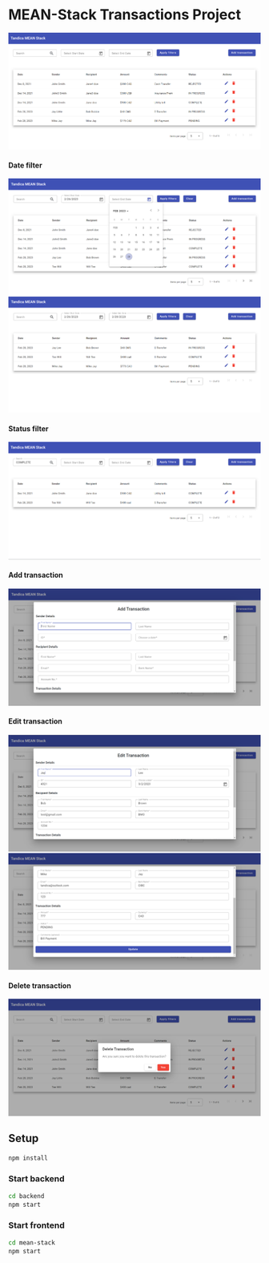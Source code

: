 # MEAN-Stack Transactions Project

!['homepage'](https://github.com/tandica/mean-stack/blob/main/mean-stack/src/assets/images/meanstack-dashboard.png)

#### Date filter
!['datefilter'](https://github.com/tandica/mean-stack/blob/main/mean-stack/src/assets/images/meanstack-datepicker.png)
!['datefilter'](https://github.com/tandica/mean-stack/blob/main/mean-stack/src/assets/images/meanstack-datepicker-results.png)

#### Status filter
!['statusfilter'](https://github.com/tandica/mean-stack/blob/main/mean-stack/src/assets/images/meanstack-filter-by-status.png)

#### Add transaction
!['add'](https://github.com/tandica/mean-stack/blob/main/mean-stack/src/assets/images/meanstack-add-transaction.png)

#### Edit transaction
!['edit'](https://github.com/tandica/mean-stack/blob/main/mean-stack/src/assets/images/meanstack-edit-transaction.png)
!['edit2'](https://github.com/tandica/mean-stack/blob/main/mean-stack/src/assets/images/meanstack-edit-transaction-2.png)

#### Delete transaction
!['delete'](https://github.com/tandica/mean-stack/blob/main/mean-stack/src/assets/images/meanstack-delete-transaction.png)

## Setup

```sh
npm install
```
### Start backend

```sh
cd backend
npm start
```

### Start frontend

```sh
cd mean-stack
npm start
```


